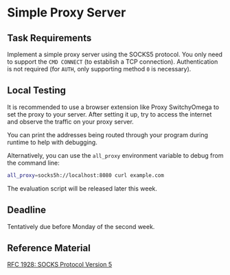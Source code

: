 # Simple Proxy Server

## Task Requirements

Implement a simple proxy server using the SOCKS5 protocol. You only need to support the `CMD CONNECT` (to establish a TCP connection). Authentication is not required (for `AUTH`, only supporting method `0` is necessary).

## Local Testing

It is recommended to use a browser extension like Proxy SwitchyOmega to set the proxy to your server. After setting it up, try to access the internet and observe the traffic on your proxy server.

You can print the addresses being routed through your program during runtime to help with debugging.

Alternatively, you can use the `all_proxy` environment variable to debug from the command line:

```sh
all_proxy=socks5h://localhost:8080 curl example.com
```

The evaluation script will be released later this week.

## Deadline

Tentatively due before Monday of the second week.

## Reference Material

[RFC 1928: SOCKS Protocol Version 5](https://www.rfc-editor.org/rfc/rfc1928)
